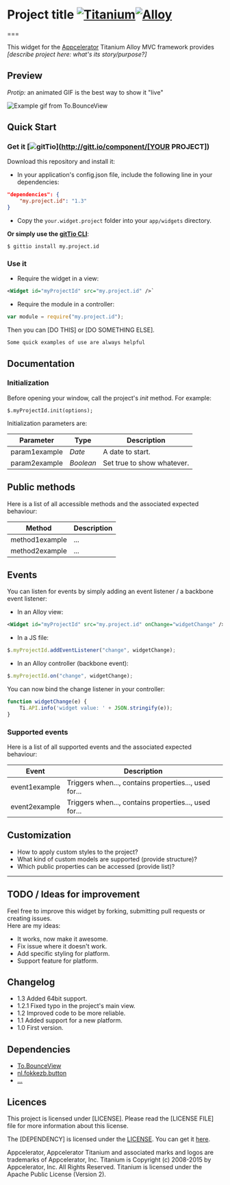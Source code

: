 # Project title [![Titanium](http://www-static.appcelerator.com/badges/titanium-git-badge-sq.png)](http://www.appcelerator.com/titanium/)[![Alloy](http://www-static.appcelerator.com/badges/alloy-git-badge-sq.png)](http://www.appcelerator.com/alloy/)
===

This widget for the [Appcelerator](http://www.appcelerator.com) Titanium Alloy MVC framework provides _[describe project here: what's its story/purpose?]_

## Preview
_Protip:_ an animated GIF is the best way to show it "live"  

![Example gif from To.BounceView](http://zippy.gfycat.com/DarlingFairHornet.gif)

## Quick Start

### Get it [![gitTio](http://gitt.io/badge.png)](http://gitt.io/component/[YOUR PROJECT])
Download this repository and install it:

* In your application's config.json file, include the following line in your dependencies:

```json
"dependencies": {
    "my.project.id": "1.3"
}
```

*  Copy the `your.widget.project` folder into your `app/widgets` directory.


**Or simply use the [gitTio CLI](http://gitt.io/cli)**:

`$ gittio install my.project.id`

### Use it

* Require the widget in a view:

```xml
<Widget id="myProjectId" src="my.project.id" />`
```

* Require the module in a controller:

```javascript
var module = require("my.project.id");
```

Then you can [DO THIS] or [DO SOMETHING ELSE].
```
Some quick examples of use are always helpful
```


## Documentation
### Initialization
Before opening your window, call the project's *init* method. For example:

```
$.myProjectId.init(options);
```

Initialization parameters are:  

| Parameter     | Type      | Description               |
| ------------- | --------- | ------------------------- |
| param1example | *Date*    | A date to start.          |
| param2example | *Boolean* | Set true to show whatever.|


## Public methods
Here is a list of all accessible methods and the associated expected behaviour:

| Method         | Description               |
| -------------  | ------------------------- |
| method1example | ... |
| method2example | ... |


## Events
You can listen for events by simply adding an event listener / a backbone event listener:

* In an Alloy view:
```xml
<Widget id="myProjectId" src="my.project.id" onChange="widgetChange" />
```

* In a JS file:
```javascript
$.myProjectId.addEventListener("change", widgetChange);
```

* In an Alloy controller (backbone event):
```javascript
$.myProjectId.on("change", widgetChange);
```

You can now bind the change listener in your controller:

```javascript
function widgetChange(e) {
    Ti.API.info('widget value: ' + JSON.stringify(e));
}
```

### Supported events
Here is a list of all supported events and the associated expected behaviour:

| Event         | Description               |
| ------------- | ------------------------- |
| event1example | Triggers when..., contains properties..., used for... |
| event2example | Triggers when..., contains properties..., used for... |


## Customization
* How to apply custom styles to the project?
* What kind of custom models are supported (provide structure)?
* Which public properties can be accessed (provide list)?

******************************************

## TODO / Ideas for improvement
Feel free to improve this widget by forking, submitting pull requests or creating issues.  
Here are my ideas:

* It works, now make it awesome.
* Fix issue where it doesn't work.
* Add specific styling for platform.
* Support feature for platform.

## Changelog
* 1.3 Added 64bit support.
* 1.2.1 Fixed typo in the project's main view.
* 1.2 Improved code to be more reliable.
* 1.1 Added support for a new platform.
* 1.0 First version.

## Dependencies
* [To.BounceView](https://github.com/Topener/To.BounceView)
* [nl.fokkezb.button](https://github.com/FokkeZB/nl.fokkezb.button)
* [...]()

## Licences
This project is licensed under [LICENSE]. Please read the [LICENSE FILE] file for more information about this license.  

The [DEPENDENCY] is licensed under the [LICENSE](http://url.to.license). You can get it [here](http://url.to.product).  

Appcelerator, Appcelerator Titanium and associated marks and logos are trademarks of Appcelerator, Inc.
Titanium is Copyright (c) 2008-2015 by Appcelerator, Inc. All Rights Reserved.
Titanium is licensed under the Apache Public License (Version 2).  
